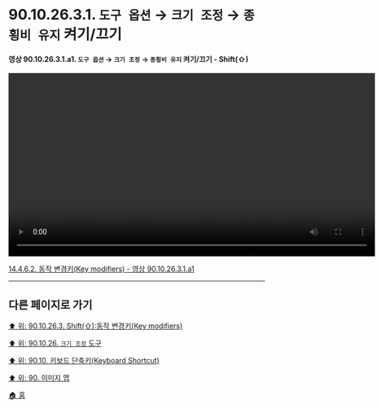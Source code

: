 # 90.10.26.3.1. `도구 옵션` → `크기 조정` → `종횡비 유지` 켜기/끄기

<a id="90-10-26-03-01-a1"></a>

#### 영상 90.10.26.3.1.a1. `도구 옵션` → `크기 조정` → `종횡비 유지` 켜기/끄기 - Shift(⇧)
<video controls="controls" width="720" src="https://github.com/wonder13662/gimp/assets/15767104/5ad9111d-1fb2-41ee-8e27-2961502bf047"></video>

[14.4.6.2. 동작 변경키(Key modifiers) - 영상 90.10.26.3.1.a1](./14-04-06-02-key_modifiers.md#90-10-26-03-01-a1)

***

## 다른 페이지로 가기

[⬆️ 위: 90.10.26.3. Shift(⇧):동작 변경키(Key modifiers)](./90-10-26-03-00-key_modifier-shift.md)

[⬆️ 위: 90.10.26. `크기 조정` 도구](./90-10-26-00-scale.md)

[⬆️ 위: 90.10. 키보드 단축키(Keyboard Shortcut)](./90-10-00-keyboard_shortcut.md)

[⬆️ 위: 90. 이미지 맵](./90-00-image-map.md)

[🏠 홈](./00-home.md)